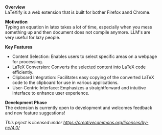 
**Overview**\
LaTeXify is a web extension that is built for bother Firefox aand Chrome. 

**Motivation**\
Typing an equation in latex takes a lot of time, especially when you mess something up and then document does not compile anymore. LLM's are very useful for lazy people. 


**Key Features**
- Content Selection: Enables users to select specific areas on a webpage for processing.
- LaTeX Conversion: Converts the selected content into LaTeX code efficiently.
- Clipboard Integration: Facilitates easy copying of the converted LaTeX code to the clipboard for use in various applications.
- User-Centric Interface: Emphasizes a straightforward and intuitive interface to enhance user experience.

**Development Phase**\
The extension is currently open to development and welcomes feedback and new feature suggestions!

_This prject is licensed under https://creativecommons.org/licenses/by-nc/4.0/_
